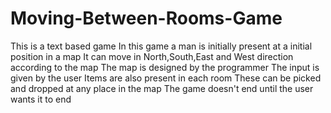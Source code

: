 # Moving-Between-Rooms-Game
This is a text based game 
In this game a man is initially present at a initial position in a map
It can move in North,South,East and West direction according to the map
The map is designed by the programmer
The input is given by the user
Items are also present in each room
These can be picked and dropped at any place in the map
The game doesn't end until the user wants it to end
